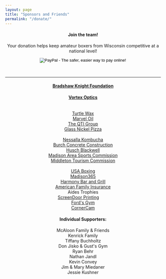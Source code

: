 ```yaml
---
layout: page
title: "Sponsors and Friends"
permalink: "/donate/"
---
```


<center>
<h4>Join the team!</h4>
<p>Your donation helps keep amateur boxers from Wisconsin competitive at a national level!</p>
<form action="https://www.paypal.com/cgi-bin/webscr" method="post" target="_top" style="display:inline-flex;">
<input type="hidden" name="cmd" value="_s-xclick"><br>
<input type="hidden" name="hosted_button_id" value="DZ4J9RB37EYCQ"><br>
<input type="image" src="https://www.paypalobjects.com/en_US/i/btn/btn_donateCC_LG.gif" border="0" name="submit" alt="PayPal - The safer, easier way to pay online!"><br>
<img alt="" border="0" src="https://www.paypalobjects.com/en_US/i/scr/pixel.gif" width="1" height="1"><br>
</form>

<hr/>

<div style="margin-bottom:20px;">

<h4><a href="http://www.bkfnd.com/">Bradshaw Knight Foundation</a></h4>
<h4><a href="http://www.vortexoptics.com/">Vortex Optics</a></h4><br/>
<a href="https://www.turtlewax.com/">Turtle Wax</a><br/>
<a href="http://www.marvelmysteryoil.com/">Marvel Oil</a><br/>
<a href="https://www.qtigroup.com/">The QTI Group</a><br/>
<a href="https://glassnickelpizza.com/">Glass Nickel Pizza</a><br/>
<br/>
<a href="https://nessalla.com/">Nessalla Kombucha</a><br/>
<a href="http://burchconcreteconstruction.com/">Burch Concrete Construction</a><br/>
<a href="https://www.huschblackwell.com/">Husch Blackwell</a><br/>
<a href="">Madison Area Sports Commission</a><br/>
<a href="">Middleton Tourism Commission</a><br/>
<br/>
<a href="https://www.teamusa.org/USA-Boxing">USA Boxing</a><br/>
<a href="https://madison365.com/">Madison365</a><br/>
<!-- <img src="/images/harmony-logo.jpg" style="width:100px;margin-right:30px;"/> -->
<!-- <img src="https://dreamkeep.amfam.com/wp-content/themes/horizon-loyalty-child_amfam/images/logo.png" style="width:100px;"/> -->
<a href="http://www.harmonybarandgrill.com/">Harmony Bar and Grill</a><br/>
<a href="https://www.amfam.com/">American Family Insurance</a><br/>
Aides Trophies<br/>
<a href="http://screendoorprinting.com/" style="margin-right:30px;">ScreenDoor Printing</a><br/>
<a href="https://fordsgym.com">Ford's Gym</a><br/>
<a href="https://www.cornercam.net">CornerCam</a><br/>

<h4>Individual Supporters:</h4>
McAloon Family & Friends<br/>
Kenrick Family<br/>
Tiffany Buchholtz<br/>
Don Jisko & Gust's Gym<br/>
Ryan Behr<br/>
Nathan Jandl<br/>
Kevin Convey<br/>
Jim & Mary Miedaner<br/>
Jessie Kushner<br/>

</div>
<div style="margin-bottom:20px;">

</div>

</center>
